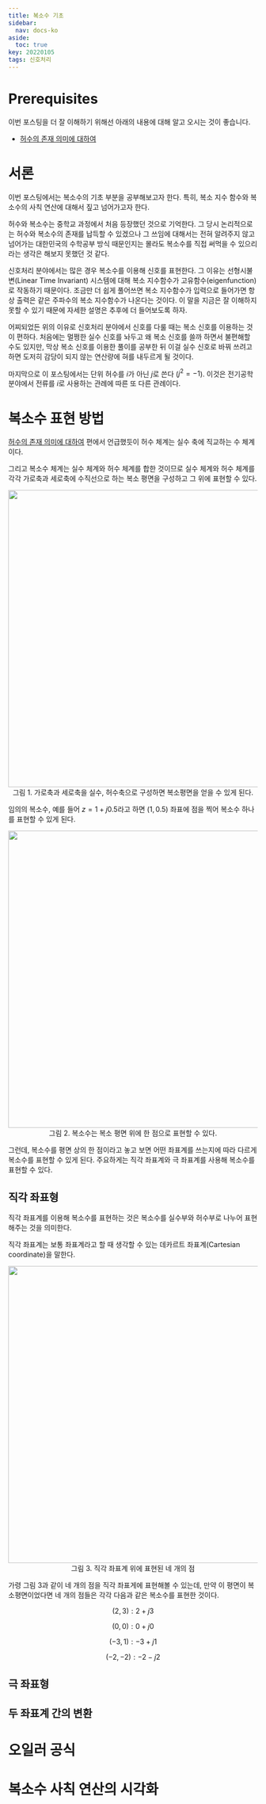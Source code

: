 ```yaml
---
title: 복소수 기초
sidebar:
  nav: docs-ko
aside:
  toc: true
key: 20220105
tags: 신호처리
---
```


# Prerequisites

이번 포스팅을 더 잘 이해하기 위해선 아래의 내용에 대해 알고 오시는 것이 좋습니다.

* [허수의 존재 의미에 대하여](https://angeloyeo.github.io/2019/06/15/imaginary_number.html)

# 서론

이번 포스팅에서는 복소수의 기초 부분을 공부해보고자 한다. 특히, 복소 지수 함수와 복소수의 사칙 연산에 대해서 짚고 넘어가고자 한다.

허수와 복소수는 중학교 과정에서 처음 등장했던 것으로 기억한다. 그 당시 논리적으로는 허수와 복소수의 존재를 납득할 수 있겠으나 그 쓰임에 대해서는 전혀 알려주지 않고 넘어가는 대한민국의 수학공부 방식 때문인지는 몰라도 복소수를 직접 써먹을 수 있으리라는 생각은 해보지 못했던 것 같다.

신호처리 분야에서는 많은 경우 복소수를 이용해 신호를 표현한다. 그 이유는 선형시불변(Linear Time Invariant) 시스템에 대해 복소 지수함수가 고유함수(eigenfunction)로 작동하기 때문이다. 조금만 더 쉽게 풀어쓰면 복소 지수함수가 입력으로 들어가면 항상 출력은 같은 주파수의 복소 지수함수가 나온다는 것이다. 이 말을 지금은 잘 이해하지 못할 수 있기 때문에 자세한 설명은 추후에 더 들어보도록 하자.

어찌되었든 위의 이유로 신호처리 분야에서 신호를 다룰 때는 복소 신호를 이용하는 것이 편하다. 처음에는 멀쩡한 실수 신호를 놔두고 왜 복소 신호를 쓸까 하면서 불편해할 수도 있지만, 막상 복소 신호를 이용한 풀이를 공부한 뒤 이걸 실수 신호로 바꿔 쓰려고 하면 도저히 감당이 되지 않는 연산량에 혀를 내두르게 될 것이다.

마지막으로 이 포스팅에서는 단위 허수를 $i$가 아닌 $j$로 쓴다 ($j^2=-1$). 이것은 전기공학 분야에서 전류를 $i$로 사용하는 관례에 따른 또 다른 관례이다.

# 복소수 표현 방법

[허수의 존재 의미에 대하여](https://angeloyeo.github.io/2019/06/15/imaginary_number.html) 편에서 언급했듯이 허수 체계는 실수 축에 직교하는 수 체계이다.

그리고 복소수 체계는 실수 체계와 허수 체계를 합한 것이므로 실수 체계와 허수 체계를 각각 가로축과 세로축에 수직선으로 하는 복소 평면을 구성하고 그 위에 표현할 수 있다.

<p align = "center">
  <img width = "600" src = "https://raw.githubusercontent.com/angeloyeo/angeloyeo.github.io/master/pics/2022-01-05-complex_number_basic/pic1.png">
  <br>
  그림 1. 가로축과 세로축을 실수, 허수축으로 구성하면 복소평면을 얻을 수 있게 된다.
</p>

임의의 복소수, 예를 들어 $z=1+j0.5$라고 하면 $(1, 0.5)$ 좌표에 점을 찍어 복소수 하나를 표현할 수 있게 된다.

<p align = "center">
  <img width = "600" src = "https://raw.githubusercontent.com/angeloyeo/angeloyeo.github.io/master/pics/2022-01-05-complex_number_basic/pic2.png">
  <br>
  그림 2. 복소수는 복소 평면 위에 한 점으로 표현할 수 있다.
</p>

그런데, 복소수를 평면 상의 한 점이라고 놓고 보면 어떤 좌표계를 쓰는지에 따라 다르게 복소수를 표현할 수 있게 된다. 주요하게는 직각 좌표계와 극 좌표계를 사용해 복소수를 표현할 수 있다.

## 직각 좌표형

직각 좌표계를 이용해 복소수를 표현하는 것은 복소수를 실수부와 허수부로 나누어 표현해주는 것을 의미한다.

직각 좌표계는 보통 좌표계라고 할 때 생각할 수 있는 데카르트 좌표계(Cartesian coordinate)을 말한다.

<p align = "center">
  <img width = "600" src = "https://raw.githubusercontent.com/angeloyeo/angeloyeo.github.io/master/pics/2022-01-05-complex_number_basic/pic3.png">
  <br>
  그림 3. 직각 좌표계 위에 표현된 네 개의 점
</p>

가령 그림 3과 같이 네 개의 점을 직각 좌표게에 표현해볼 수 있는데, 만약 이 평면이 복소평면이었다면 네 개의 점들은 각각 다음과 같은 복소수를 표현한 것이다.

$$(2,3): 2+j3$$

$$(0, 0): 0+j0$$

$$(-3,1): -3+j1$$

$$(-2,-2): -2-j2$$

## 극 좌표형

## 두 좌표계 간의 변환

# 오일러 공식

# 복소수 사칙 연산의 시각화